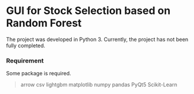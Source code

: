 # GUI for Stock Selection based on Random Forest

The project was developed in Python 3. Currently, the project has not been fully completed.

### Requirement

Some package is required.

  > arrow
  > csv
  > lightgbm
  > matplotlib
  > numpy
  > pandas
  > PyQt5
  > Scikit-Learn
